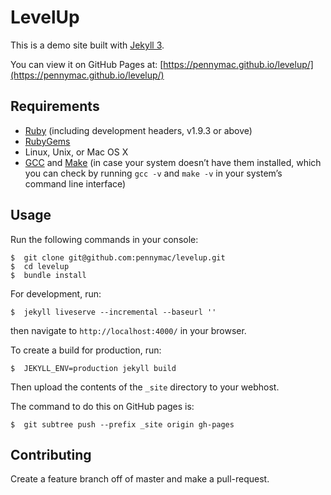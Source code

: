 # LevelUp
This is a demo site built with [Jekyll 3](https://jekyllrb.com/).

You can view it on GitHub Pages at: [https://pennymac.github.io/levelup/](https://pennymac.github.io/levelup/)

## Requirements

 - [Ruby](https://www.ruby-lang.org/en/downloads/) (including development headers, v1.9.3 or above)
 - [RubyGems](https://rubygems.org/pages/download)
 - Linux, Unix, or Mac OS X
 - [GCC](https://gcc.gnu.org/install/) and [Make](https://www.gnu.org/software/make/) (in case your system doesn’t have them installed, which you can check by running `gcc -v` and `make -v` in your system’s command line interface)

## Usage

Run the following commands in your console:
```
$  git clone git@github.com:pennymac/levelup.git
$  cd levelup
$  bundle install
```

For development, run:
```
$  jekyll liveserve --incremental --baseurl ''
```

then navigate to `http://localhost:4000/` in your browser.

To create a build for production, run:
```
$  JEKYLL_ENV=production jekyll build
```
Then upload the contents of the `_site` directory to your webhost.

The command to do this on GitHub pages is:
```
$  git subtree push --prefix _site origin gh-pages
```

## Contributing
Create a feature branch off of master and make a pull-request.